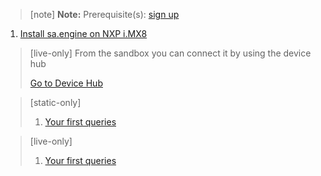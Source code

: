 > [note]  **Note:** Prerequisite(s): [sign up](/docs/usermd/getting-started/sign-up.md) 

1. [Install sa.engine on NXP i.MX8](/docs/usermd/getting-started/imx8/install.md)

> [live-only]
> From the sandbox you can connect it by using the device hub
> <div class="CTACont">
> <a class="CTABtn" role="button" href="#/device_hub/getStarted/imx8">
> <span>Go to Device Hub</span>
> </a>
> </div>

> [static-only]
> 1.  [Your first queries](http://docs.streamanalyze.com/current/index.html#md_tutorial_README_html)

> [live-only]
> 1.  [Your first queries](/docs/md/tutorial/README.md)
